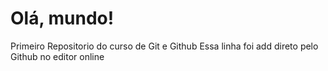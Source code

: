 # Olá, mundo!
 Primeiro Repositorio do curso de Git e Github
 Essa linha foi add direto pelo Github no editor online
